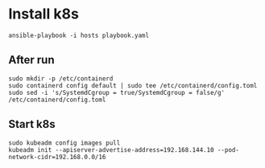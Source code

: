 # Install k8s

    ansible-playbook -i hosts playbook.yaml

## After run

    sudo mkdir -p /etc/containerd
    sudo containerd config default | sudo tee /etc/containerd/config.toml
    sudo sed -i 's/SystemdCgroup = true/SystemdCgroup = false/g' /etc/containerd/config.toml

## Start k8s

    sudo kubeadm config images pull
    kubeadm init --apiserver-advertise-address=192.168.144.10 --pod-network-cidr=192.168.0.0/16